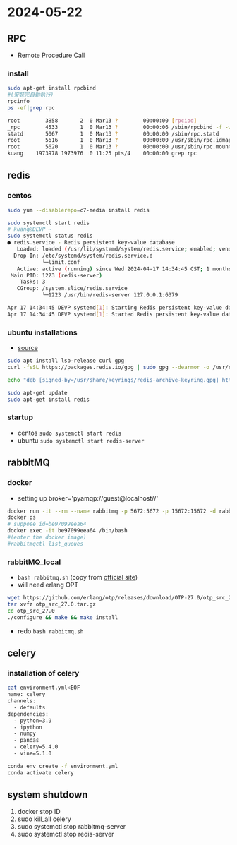 # 2024-05-22

## RPC

- Remote Procedure Call

### install

```bash
sudo apt-get install rpcbind
#(安裝完自動執行)
rpcinfo
ps -ef|grep rpc

root        3858       2  0 Mar13 ?        00:00:00 [rpciod]
_rpc        4533       1  0 Mar13 ?        00:00:06 /sbin/rpcbind -f -w
statd       5067       1  0 Mar13 ?        00:00:00 /sbin/rpc.statd
root        5616       1  0 Mar13 ?        00:00:00 /usr/sbin/rpc.idmapd
root        5620       1  0 Mar13 ?        00:00:00 /usr/sbin/rpc.mountd
kuang    1973978 1973976  0 11:25 pts/4    00:00:00 grep rpc
```

## redis

### centos

```bash
sudo yum --disablerepo=c7-media install redis

sudo systemctl start redis
# kuang@DEVP ~
sudo systemctl status redis
● redis.service - Redis persistent key-value database
   Loaded: loaded (/usr/lib/systemd/system/redis.service; enabled; vendor preset: disabled)
  Drop-In: /etc/systemd/system/redis.service.d
           └─limit.conf
   Active: active (running) since Wed 2024-04-17 14:34:45 CST; 1 months 4 days ago
 Main PID: 1223 (redis-server)
    Tasks: 3
   CGroup: /system.slice/redis.service
           └─1223 /usr/bin/redis-server 127.0.0.1:6379

Apr 17 14:34:45 DEVP systemd[1]: Starting Redis persistent key-value database...
Apr 17 14:34:45 DEVP systemd[1]: Started Redis persistent key-value database.
```

### ubuntu installations

- [source](https://redis.io/docs/latest/operate/oss_and_stack/install/install-redis/install-redis-on-linux/)

```bash
sudo apt install lsb-release curl gpg
curl -fsSL https://packages.redis.io/gpg | sudo gpg --dearmor -o /usr/share/keyrings/redis-archive-keyring.gpg

echo "deb [signed-by=/usr/share/keyrings/redis-archive-keyring.gpg] https://packages.redis.io/deb $(lsb_release -cs) main" | sudo tee /etc/apt/sources.list.d/redis.list

sudo apt-get update
sudo apt-get install redis
```

### startup

- centos `sudo systemctl start redis`
- ubuntu `sudo systemctl start redis-server`

## rabbitMQ

###  docker

- setting up broker='pyamqp://guest@localhost//'

```bash
docker run -it --rm --name rabbitmq -p 5672:5672 -p 15672:15672 -d rabbitmq:3.13-management
docker ps
# suppose id=be97099eea64
docker exec -it be97099eea64 /bin/bash
#(enter the docker image)
#rabbitmqctl list_queues
```

### rabbitMQ_local

- `bash rabbitmq.sh` (copy from [official site](https://www.rabbitmq.com/docs/install-debian#apt-quick-start-cloudsmith))
- will need erlang OPT

```bash
wget https://github.com/erlang/otp/releases/download/OTP-27.0/otp_src_27.0.tar.gz
tar xvfz otp_src_27.0.tar.gz
cd otp_src_27.0 
./configure && make && make install
```

- redo `bash rabbitmq.sh`

## celery

### installation of celery

```bash
cat environment.yml<EOF
name: celery
channels:
  - defaults
dependencies:
  - python=3.9
  - ipython
  - numpy
  - pandas
  - celery=5.4.0
  - vine=5.1.0

conda env create -f environment.yml
conda activate celery
```

## system shutdown

1. docker stop ID
2. sudo kill_all celery
3. sudo systemctl stop rabbitmq-server
4. sudo systemctl stop redis-server
